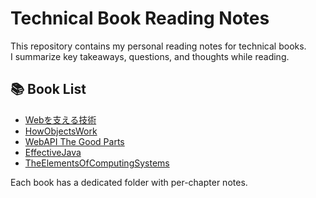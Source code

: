 # Technical Book Reading Notes

This repository contains my personal reading notes for technical books.  
I summarize key takeaways, questions, and thoughts while reading.

## 📚 Book List

- [Webを支える技術](books/WebWoSasaeruGijutsu/README.md)
- [HowObjectsWork](books/HowObjectsWork/README.md)
- [WebAPI The Good Parts](books/WebApiTheGoodParts/README.md)
- [EffectiveJava](books/EffectiveJava/README.md)
- [TheElementsOfComputingSystems](books/TheElementsOfComputingSystems/README.md)

Each book has a dedicated folder with per-chapter notes.
